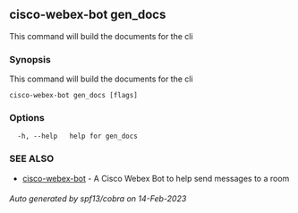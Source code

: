 ## cisco-webex-bot gen_docs

This command will build the documents for the cli

### Synopsis

This command will build the documents for the cli

```
cisco-webex-bot gen_docs [flags]
```

### Options

```
  -h, --help   help for gen_docs
```

### SEE ALSO

* [cisco-webex-bot](cisco-webex-bot.md)	 - A Cisco Webex Bot to help send messages to a room

###### Auto generated by spf13/cobra on 14-Feb-2023
